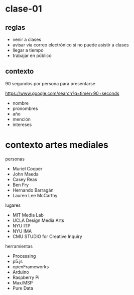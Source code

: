 # clase-01

## reglas

- venir a clases
- avisar vía correo electrónico si no puede asistir a clases
- llegar a tiempo
- trabajar en público

## contexto

90 segundos por persona para presentarse

https://www.google.com/search?q=timer+90+seconds

- nombre
- pronombres
- año
- mención
- intereses

# contexto artes mediales

personas

- Muriel Cooper
- John Maeda
- Casey Reas
- Ben Fry
- Hernando Barragán
- Lauren Lee McCarthy

lugares

- MIT Media Lab
- UCLA Design Media Arts
- NYU ITP
- NYU IMA
- CMU STUDIO for Creative Inquiry

herramientas

- Processing
- p5.js
- openFrameworks
- Arduino
- Raspberry Pi
- Max/MSP
- Pure Data
